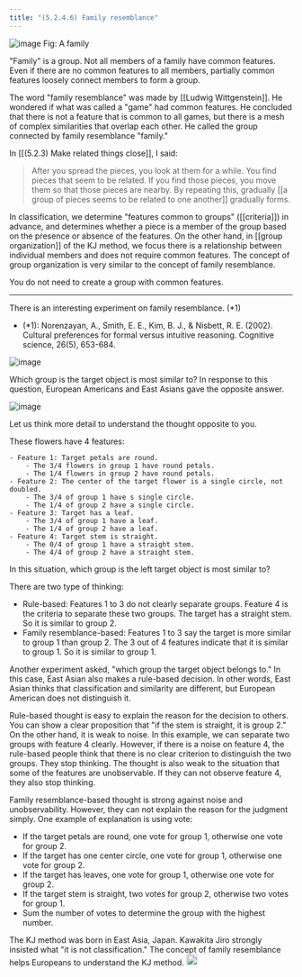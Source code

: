 ```yaml
---
title: "(5.2.4.6) Family resemblance"
---
```


![image](https://gyazo.com/a3c832d9b96f39ed63d35fdeda59bfb5/thumb/1000)
Fig: A family

"Family" is a group. Not all members of a family have common features. Even if there are no common features to all members, partially common features loosely connect members to form a group.

The word "family resemblance" was made by [[Ludwig Wittgenstein]]. He wondered if what was called a "game" had common features. He concluded that there is not a feature that is common to all games, but there is a mesh of complex similarities that overlap each other. He called the group connected by family resemblance "family."

In [[(5.2.3) Make related things close]], I said:

> After you spread the pieces, you look at them for a while. You find pieces that seem to be related. If you find those pieces, you move them so that those pieces are nearby. By repeating this, gradually [[a group of pieces seems to be related to one another]] gradually forms.

In classification, we determine "features common to groups" ([[criteria]]) in advance, and determines whether a piece is a member of the group based on the presence or absence of the features. On the other hand, in [[group organization]] of the KJ method, we focus there is a relationship between individual members and does not require common features. The concept of group organization is very similar to the concept of family resemblance.

You do not need to create a group with common features.

---

There is an interesting experiment on family resemblance. (*1)

- (*1): Norenzayan, A., Smith, E. E., Kim, B. J., & Nisbett, R. E. (2002). Cultural preferences for formal versus intuitive reasoning. Cognitive science, 26(5), 653-684.

![image](https://gyazo.com/4c60884f971a6a15541414557d2a0c70/thumb/1000)

Which group is the target object is most similar to? In response to this question, European Americans and East Asians gave the opposite answer.

![image](https://gyazo.com/26318f028c04d1e3c3906a8c03c30b89/thumb/1000)

Let us think more detail to understand the thought opposite to you.

These flowers have 4 features:

    - Feature 1: Target petals are round.
        - The 3/4 flowers in group 1 have round petals.
        - The 1/4 flowers in group 2 have round petals.
    - Feature 2: The center of the target flower is a single circle, not doubled.
        - The 3/4 of group 1 have s single circle.
        - The 1/4 of group 2 have a single circle.
    - Feature 3: Target has a leaf.
        - The 3/4 of group 1 have a leaf.
        - The 1/4 of group 2 have a leaf.
    - Feature 4: Target stem is straight.
        - The 0/4 of group 1 have a straight stem.
        - The 4/4 of group 2 have a straight stem.

In this situation, which group is the left target object is most similar to?

There are two type of thinking:

- Rule-based: Features 1 to 3 do not clearly separate groups. Feature 4 is the criteria to separate these two groups. The target has a straight stem. So it is similar to group 2.
- Family resemblance-based: Features 1 to 3 say the target is more similar to group 1 than group 2. The 3 out of 4 features indicate that it is similar to group 1. So it is similar to group 1.

Another experiment asked, "which group the target object belongs to." In this case, East Asian also makes a rule-based decision. In other words, East Asian thinks that classification and similarity are different, but European American does not distinguish it.

Rule-based thought is easy to explain the reason for the decision to others. You can show a clear proposition that "if the stem is straight, it is group 2." On the other hand, it is weak to noise. In this example, we can separate two groups with feature 4 clearly. However, if there is a noise on feature 4, the rule-based people think that there is no clear criterion to distinguish the two groups. They stop thinking. The thought is also weak to the situation that some of the features are unobservable. If they can not observe feature 4, they also stop thinking.

Family resemblance-based thought is strong against noise and unobservability. However, they can not explain the reason for the judgment simply. One example of explanation is using vote:

- If the target petals are round, one vote for group 1, otherwise one vote for group 2.
- If the target has one center circle, one vote for group 1, otherwise one vote for group 2.
- If the target has leaves, one vote for group 1, otherwise one vote for group 2.
- If the target stem is straight, two votes for group 2, otherwise two votes for group 1.
- Sum the number of votes to determine the group with the highest number.

The KJ method was born in East Asia, Japan. Kawakita Jiro strongly insisted what "it is not classification." The concept of family resemblance helps Europeans to understand the KJ method.
<img src='https://scrapbox.io/api/pages/nishio/en/icon' alt='en.icon' height="19.5"/>